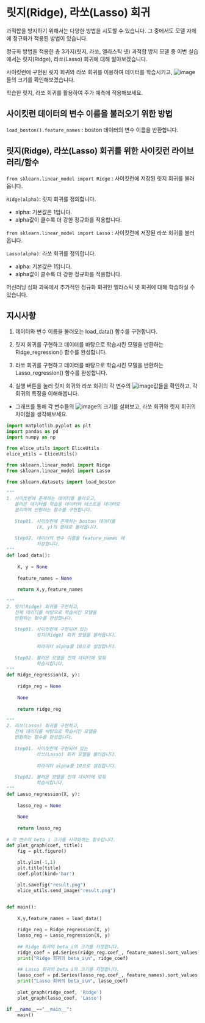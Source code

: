 # 릿지(Ridge), 라쏘(Lasso) 회귀
과적합을 방지하기 위해서는 다양한 방법을 시도할 수 있습니다. 그 중에서도 모델 자체에 정규화가 적용된 방법이 있습니다.

정규화 방법을 적용한 총 3가지(릿지, 라쏘, 엘라스틱 넷) 과적합 방지 모델 중 이번 실습에서는 릿지(Ridge), 라쏘(Lasso) 회귀에 대해 알아보겠습니다.

사이킷런에 구현된 릿지 회귀와 라쏘 회귀를 이용하여 데이터를 학습시키고, ![image](https://user-images.githubusercontent.com/110414297/187682900-ba7a3319-a064-4c48-861e-0978faf84138.png)들의 크기를 확인해보겠습니다.

학습한 릿지, 라쏘 회귀를 활용하여 주가 예측에 적용해보세요.


## 사이킷런 데이터의 변수 이름을 불러오기 위한 방법

```load_boston().feature_names``` : boston 데이터의 변수 이름을 반환합니다.


## 릿지(Ridge), 라쏘(Lasso) 회귀를 위한 사이킷런 라이브러리/함수

```from sklearn.linear_model import Ridge``` : 사이킷런에 저장된 릿지 회귀를 불러옵니다.

```Ridge(alpha)```: 릿지 회귀를 정의합니다.

 - alpha: 기본값은 1입니다.
 - alpha값이 클수록 더 강한 정규화를 적용합니다.

```from sklearn.linear_model import Lasso``` : 사이킷런에 저장된 라쏘 회귀를 불러옵니다.

```Lasso(alpha)```: 라쏘 회귀를 정의합니다.

 - alpha: 기본값은 1입니다.
 - alpha값이 클수록 더 강한 정규화를 적용합니다.

머신러닝 심화 과목에서 추가적인 정규화 회귀인 엘라스틱 넷 회귀에 대해 학습하실 수 있습니다.


## 지시사항

1. 데이터와 변수 이름을 불러오는 load_data() 함수를 구현합니다.
 
2. 릿지 회귀를 구현하고 데이터를 바탕으로 학습시킨 모델을 반환하는 Ridge_regression() 함수를 완성합니다.
 
3. 라쏘 회귀를 구현하고 데이터를 바탕으로 학습시킨 모델을 반환하는 Lasso_regression() 함수를 완성합니다.

4. 실행 버튼을 눌러 릿지 회귀와 라쏘 회귀의 각 변수의 ![image](https://user-images.githubusercontent.com/110414297/187682900-ba7a3319-a064-4c48-861e-0978faf84138.png)값들을 확인하고, 각 회귀의 특징을 이해해봅니다.
 - 그래프를 통해 각 변수들의 ![image](https://user-images.githubusercontent.com/110414297/187682900-ba7a3319-a064-4c48-861e-0978faf84138.png)의 크기를 살펴보고, 라쏘 회귀와 릿지 회귀의 차이점을 생각해보세요.

```python
import matplotlib.pyplot as plt
import pandas as pd
import numpy as np

from elice_utils import EliceUtils
elice_utils = EliceUtils()

from sklearn.linear_model import Ridge
from sklearn.linear_model import Lasso

from sklearn.datasets import load_boston

"""
1. 사이킷런에 존재하는 데이터를 불러오고, 
   불러온 데이터를 학습용 데이터와 테스트용 데이터로 
   분리하여 반환하는 함수를 구현합니다.
   
   Step01. 사이킷런에 존재하는 boston 데이터를 
           (X, y)의 형태로 불러옵니다. 
   
   Step02. 데이터의 변수 이름을 feature_names 에
           저장합니다.
"""
def load_data():
    
    X, y = None
    
    feature_names = None
    
    return X,y,feature_names
    
"""
2. 릿지(Ridge) 회귀를 구현하고, 
   전체 데이터를 바탕으로 학습시킨 모델을 
   반환하는 함수를 완성합니다.
   
   Step01. 사이킷런에 구현되어 있는 
           릿지(Ridge) 회귀 모델을 불러옵니다.
           
           파라미터 alpha를 10으로 설정합니다.
   
   Step02. 불러온 모델을 전체 데이터에 맞춰
           학습시킵니다.
"""
def Ridge_regression(X, y):
    
    ridge_reg = None
    
    None
    
    return ridge_reg

"""
2. 라쏘(Lasso) 회귀를 구현하고, 
   전체 데이터를 바탕으로 학습시킨 모델을 
   반환하는 함수를 완성합니다.
   
   Step01. 사이킷런에 구현되어 있는 
           라쏘(Lasso) 회귀 모델을 불러옵니다.
           
           파라미터 alpha를 10으로 설정합니다.
   
   Step02. 불러온 모델을 전체 데이터에 맞춰
           학습시킵니다.
"""
def Lasso_regression(X, y):
    
    lasso_reg = None
    
    None
    
    return lasso_reg
    
# 각 변수의 beta_i 크기를 시각화하는 함수입니다.
def plot_graph(coef, title):
    fig = plt.figure()
    
    plt.ylim(-1,1)
    plt.title(title)
    coef.plot(kind='bar')

    plt.savefig("result.png")
    elice_utils.send_image("result.png")


def main():
    
    X,y,feature_names = load_data()
    
    ridge_reg = Ridge_regression(X, y)
    lasso_reg = Lasso_regression(X, y)
    
    ## Ridge 회귀의 beta_i의 크기를 저장합니다.
    ridge_coef = pd.Series(ridge_reg.coef_, feature_names).sort_values()
    print("Ridge 회귀의 beta_i\n", ridge_coef)
    
    ## Lasso 회귀의 beta_i의 크기를 저장합니다.
    lasso_coef = pd.Series(lasso_reg.coef_, feature_names).sort_values()
    print("Lasso 회귀의 beta_i\n", lasso_coef)
    
    plot_graph(ridge_coef, 'Ridge')
    plot_graph(lasso_coef, 'Lasso')

if __name__=="__main__":
    main()
```
